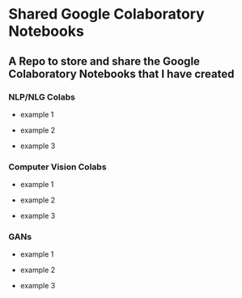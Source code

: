 # Shared Google Colaboratory Notebooks
## A Repo to store and share the Google Colaboratory Notebooks that I have created

### NLP/NLG Colabs

- example 1

- example 2

- example 3

### Computer Vision Colabs

- example 1

- example 2

- example 3

### GANs

- example 1

- example 2

- example 3

